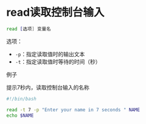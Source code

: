 # read读取控制台输入

```sh
read [选项] 变量名
```

选项：

- `-p`：指定读取值时的输出文本
- `-t`：指定读取值时等待的时间（秒）

例子

提示7秒内，读取控制台输入的名称
```sh
#!/bin/bash

read -t 7 -p "Enter your name in 7 seconds " NAME
echo $NAME
```
